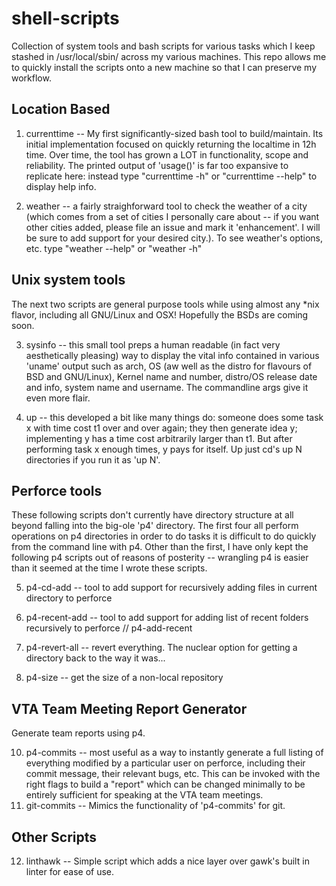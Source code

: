 # shell-scripts
Collection of system tools and bash scripts for various tasks which I keep stashed in 
/usr/local/sbin/ across my various machines. This repo allows me to quickly install the scripts onto a new machine so that I can preserve my workflow.

## Location Based
  1) currenttime -- My first significantly-sized bash tool to build/maintain. Its initial implementation focused on quickly returning the localtime in 12h time. Over time, the tool has grown a LOT in functionality, scope and reliability. The printed output of 'usage()' is far too expansive to replicate here: instead type "currenttime -h" or "currenttime --help" to display help info.
  
  2) weather -- a fairly straighforward tool to check the weather of a city (which comes from a set of cities I personally care about -- if you want other cities added, please file an issue and mark it 'enhancement'. I will be sure to add support for your desired city.). To see weather's options, etc. type "weather --help" or "weather -h"

## Unix system tools
The next two scripts are general purpose tools while using almost any \*nix flavor, including all GNU/Linux and OSX!
Hopefully the BSDs are coming soon.
  
  3) sysinfo -- this small tool preps a human readable (in fact very aesthetically pleasing) way to display the vital info contained in various 'uname' output such as arch, OS (aw well as the distro for flavours of BSD and GNU/Linux), Kernel name and number, distro/OS release date and info, system name and username. The commandline args give it even more flair.
  
  4) up -- this developed a bit like many things do: someone does some task x with time cost t1 over and over again; they then generate idea y; implementing y has a time cost arbitrarily larger than t1. But after performing task x enough times, y pays for itself. Up just cd's up N directories if you run it as 'up N'.

## Perforce tools
These following scripts don't currently have directory structure at all beyond falling into the big-ole 'p4' directory. The first four all perform operations on p4 directories in order to do tasks it is difficult to do quickly from the command line with p4. Other than the first, I have only kept the following p4 scripts out of reasons of posterity -- wrangling p4 is easier than it seemed at the time I wrote these scripts.

  5) p4-cd-add -- tool to add support for recursively adding files in current directory to perforce
  
  6) p4-recent-add -- tool to add support for adding list of recent folders recursively to perforce // p4-add-recent
  
  7) p4-revert-all -- revert everything. The nuclear option for getting a directory back to the way it was...
  
  9) p4-size -- get the size of a non-local repository

## VTA Team Meeting Report Generator
Generate team reports using p4.
  
  10) p4-commits -- most useful as a way to instantly generate a full listing of everything modified by a particular user on perforce, including their commit message, their relevant bugs, etc. This can be invoked with the right flags to build a "report" which can be changed minimally to be entirely sufficient for speaking at the VTA team meetings.
  11) git-commits -- Mimics the functionality of 'p4-commits' for git.

## Other Scripts
  12) linthawk -- Simple script which adds a nice layer over gawk's built in linter for ease of use.
